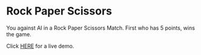 # Rock Paper Scissors

You against AI in a Rock Paper Scissors Match. First who has 5 points, wins the game.

Click [HERE](https://till-taeubrich.github.io/rock-paper-scissors/) for a live demo.
